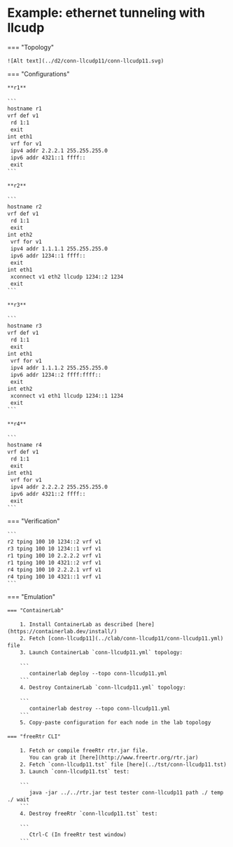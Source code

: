 # Example: ethernet tunneling with llcudp

=== "Topology"

    ![Alt text](../d2/conn-llcudp11/conn-llcudp11.svg)

=== "Configurations"

    **r1**

    ```
    hostname r1
    vrf def v1
     rd 1:1
     exit
    int eth1
     vrf for v1
     ipv4 addr 2.2.2.1 255.255.255.0
     ipv6 addr 4321::1 ffff::
     exit
    ```

    **r2**

    ```
    hostname r2
    vrf def v1
     rd 1:1
     exit
    int eth2
     vrf for v1
     ipv4 addr 1.1.1.1 255.255.255.0
     ipv6 addr 1234::1 ffff::
     exit
    int eth1
     xconnect v1 eth2 llcudp 1234::2 1234
     exit
    ```

    **r3**

    ```
    hostname r3
    vrf def v1
     rd 1:1
     exit
    int eth1
     vrf for v1
     ipv4 addr 1.1.1.2 255.255.255.0
     ipv6 addr 1234::2 ffff:ffff::
     exit
    int eth2
     xconnect v1 eth1 llcudp 1234::1 1234
     exit
    ```

    **r4**

    ```
    hostname r4
    vrf def v1
     rd 1:1
     exit
    int eth1
     vrf for v1
     ipv4 addr 2.2.2.2 255.255.255.0
     ipv6 addr 4321::2 ffff::
     exit
    ```

=== "Verification"

    ```
    r2 tping 100 10 1234::2 vrf v1
    r3 tping 100 10 1234::1 vrf v1
    r1 tping 100 10 2.2.2.2 vrf v1
    r1 tping 100 10 4321::2 vrf v1
    r4 tping 100 10 2.2.2.1 vrf v1
    r4 tping 100 10 4321::1 vrf v1
    ```

=== "Emulation"

    === "ContainerLab"

        1. Install ContainerLab as described [here](https://containerlab.dev/install/)  
        2. Fetch [conn-llcudp11](../clab/conn-llcudp11/conn-llcudp11.yml) file  
        3. Launch ContainerLab `conn-llcudp11.yml` topology:  

        ```
           containerlab deploy --topo conn-llcudp11.yml  
        ```
        4. Destroy ContainerLab `conn-llcudp11.yml` topology:  

        ```
           containerlab destroy --topo conn-llcudp11.yml  
        ```
        5. Copy-paste configuration for each node in the lab topology

    === "freeRtr CLI"

        1. Fetch or compile freeRtr rtr.jar file.  
           You can grab it [here](http://www.freertr.org/rtr.jar)  
        2. Fetch `conn-llcudp11.tst` file [here](../tst/conn-llcudp11.tst)  
        3. Launch `conn-llcudp11.tst` test:  

        ```
           java -jar ../../rtr.jar test tester conn-llcudp11 path ./ temp ./ wait
        ```
        4. Destroy freeRtr `conn-llcudp11.tst` test:  

        ```
           Ctrl-C (In freeRtr test window)
        ```

